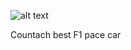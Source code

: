 ![alt text](https://www.goodwood.com/globalassets/.road--racing/race/historic/2021/12-december/list-best-safety-cars/best-safety-cars-1-lamborghini-countach-f1-1981-monaco-rainer-schlegelmilch-mi-07122021.jpg?crop=(0,270,2600,1733)&width=1600)

Countach best F1 pace car